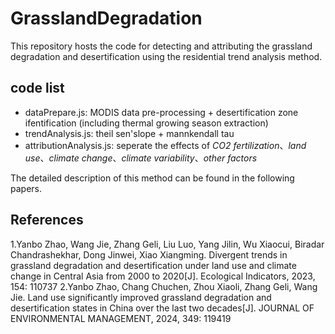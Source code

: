 # GrasslandDegradation

This repository hosts the code for detecting and attributing the grassland degradation and desertification using the residential trend analysis method.

## code list
- dataPrepare.js: MODIS data pre-processing + desertification zone ifentification (including thermal growing season extraction)
- trendAnalysis.js: theil sen'slope + mannkendall tau
- attributionAnalysis.js: seperate the effects of *CO2 fertilization*、*land use*、*climate change*、*climate variability*、*other factors*  



The detailed description of this method can be found in the following papers.
## References
1.Yanbo Zhao, Wang Jie, Zhang Geli, Liu Luo, Yang Jilin, Wu Xiaocui, Biradar Chandrashekhar, Dong Jinwei, Xiao Xiangming. Divergent trends in grassland degradation and desertification under land use and climate change in Central Asia from 2000 to 2020[J]. Ecological Indicators, 2023, 154: 110737
2.Yanbo Zhao, Chang Chuchen, Zhou Xiaoli, Zhang Geli, Wang Jie. Land use significantly improved grassland degradation and desertification states in China over the last two decades[J]. JOURNAL OF ENVIRONMENTAL MANAGEMENT, 2024, 349: 119419
